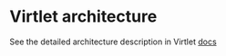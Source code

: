 # Virtlet architecture

See the detailed architecture description in Virtlet [docs](../dev/architecture/)
